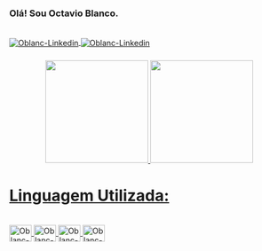### Olá! Sou Octavio Blanco.
<div style="display: inline_blocks"><br>
<a href="https://www.linkedin.com/in/octavio-blanco-88237ab8/">
 <img align="center" alt="Oblanc-Linkedin" src="https://img.shields.io/badge/LinkedIn-0077B5?style=for-the-badge&logo=linkedin&logoColor=white" /> 
</a>
 <a href="https://www.instagram.com/octavio.blanco/">
 <img align="center" alt="Oblanc-Linkedin"  src="https://img.shields.io/badge/Instagram-E4405F?style=for-the-badge&logo=instagram&logoColor=white" /> 
</a>
</div>

###

<div align="center">
 <a href="https://github.com/OblancC">
 <img height="185em" "m" src="https://github-readme-stats.vercel.app/api?username=OblancC&show_icons=true&theme=dark&include_all_commits=true&count_private=true"/>
 <img height="185em" src="https://github-readme-stats.vercel.app/api/top-langs/?username=OblancC&layout=compact&langs_count=7&theme=dark"/>
</div>
  
# Linguagem Utilizada:<br>

<div style="display: inline_blocks"><br>
            <img align="center" alt="Oblanc-C" height="30" width="40"    src="https://cdn.jsdelivr.net/gh/devicons/devicon/icons/c/c-original.svg" />
            <img align="center" alt="Oblanc-JS" height="30" width="40"   src="https://cdn.jsdelivr.net/gh/devicons/devicon/icons/javascript/javascript-original.svg" />
            <img align="center" alt="Oblanc-CSS" height="30" width="40"  src="https://cdn.jsdelivr.net/gh/devicons/devicon/icons/css3/css3-original.svg" />
            <img align="center" alt="Oblanc-Java" height="30" width="40" src="https://cdn.jsdelivr.net/gh/devicons/devicon/icons/java/java-original.svg" />
          

</div>


